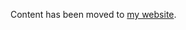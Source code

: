 Content has been moved to [my website](https://www.seantallen.com/talks/data-corrupting-architectures/).
